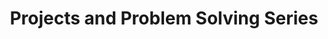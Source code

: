 ---
title: Projects and Problem Solving Series
buttonTitle: Projects and Problem Solving
summary: Follow me as I explain the thought processes behind my projects and the skills I learned along the way!
resources:
- name: thumb
  src: projects-thumb.svg
  params:
    alt: Scrambled Rubik's cube.
---
